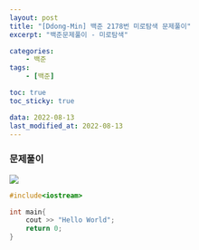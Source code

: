 ```yaml
---
layout: post
title: "[Ddong-Min] 백준 2178번 미로탐색 문제풀이"
excerpt: "백준문제풀이 - 미로탐색"

categories:
    - 백준
tags:
    - [백준]

toc: true
toc_sticky: true

data: 2022-08-13
last_modified_at: 2022-08-13
---
```

### 문제풀이
![](//www.acmicpc.net/problem/2178)

```cpp
#include<iostream>

int main{
    cout >> "Hello World";
    return 0;
}
```